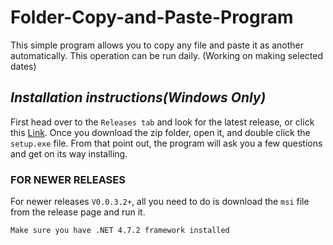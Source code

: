 # Folder-Copy-and-Paste-Program
This simple program allows you to copy any file and paste it as another automatically. This operation can be run daily. (Working on making selected dates)

## _Installation instructions(Windows Only)_ 

First head over to the `Releases tab` and look for the latest release, or click this [Link](https://github.com/VolcanicMG/File-Copy-and-Paste-Program/releases). Once you download the zip folder, open it, and double click the `setup.exe` file. From that point out, the program will ask you a few questions and get on its way installing.

### FOR NEWER RELEASES
For newer releases `V0.0.3.2+`, all you need to do is download the `msi` file from the release page and run it. 

`Make sure you have .NET 4.7.2 framework installed`
